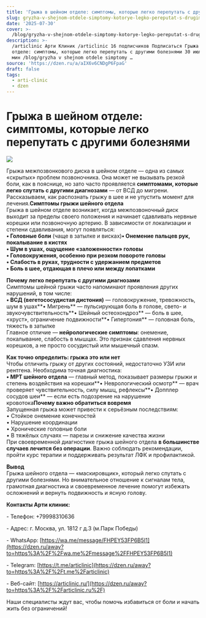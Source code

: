 ```yaml
---
title: 'Грыжа в шейном отделе: симптомы, которые легко перепутать с другими болезнями'
slug: gryzha-v-shejnom-otdele-simptomy-kotorye-legko-pereputat-s-drugimi-boleznyami
date: '2025-07-30'
cover: >-
  /blog/gryzha-v-shejnom-otdele-simptomy-kotorye-legko-pereputat-s-drugimi-boleznyami/cover.jpg
description: >-
  /articlinic Арти Клиник /articlinic 16 подписчиков Подписаться Грыжа в шейном
  отделе: симптомы, которые легко перепутать с другими болезнями 30 июля30 июл 2
  мин /blog/gryzha v shejnom otdele simptomy …
source: 'https://dzen.ru/a/aIX6v6CNDgP6FpaG'
draft: false
tags:
  - arti-clinic
  - dzen
---
```


# Грыжа в шейном отделе: симптомы, которые легко перепутать с другими болезнями

![](/blog/gryzha-v-shejnom-otdele-simptomy-kotorye-legko-pereputat-s-drugimi-boleznyami/img-0.jpg)

Грыжа межпозвонкового диска в шейном отделе — одна из самых «скрытых» проблем позвоночника. Она может не вызывать резкой боли, как в пояснице, но зато часто проявляется **симптомами, которые легко спутать с другими диагнозами** — от ВСД до мигрени.  
Рассказываем, как распознать грыжу в шее и не упустить момент для лечения.**Симптомы грыжи шейного отдела**  
Грыжа в шейном отделе возникает, когда межпозвоночный диск выходит за пределы своего положения и начинает сдавливать нервные корешки или позвоночную артерию. В зависимости от локализации и степени сдавливания, могут появляться:  
**• Головные боли** (чаще в затылке и висках)**• Онемение пальцев рук, покалывание в кистях**  
**• Шум в ушах, ощущение «заложенности» головы**  
**• Головокружения, особенно при резком повороте головы**  
**• Слабость в руках, трудности с удержанием предметов**  
**• Боль в шее, отдающая в плечо или между лопатками**  
  
**Почему легко перепутать с другими диагнозами**  
Симптомы шейной грыжи часто напоминают проявления других нарушений, в том числе:  
**• ВСД (вегетососудистая дистония)** — головокружение, тревожность, шум в ушах**• Мигрень** — пульсирующая боль в голове, свето- и звукочувствительность**• Шейный остеохондроз** — боль в шее, «хруст», ограничение подвижности**• Гипертония** — головная боль, тяжесть в затылке  
Главное отличие — **нейрологические симптомы**: онемение, покалывание, слабость в мышцах. Это признак сдавления нервных корешков, а не просто сосудистый или мышечный спазм.  
  
**Как точно определить: грыжа это или нет**  
Чтобы отличить грыжу от других состояний, недостаточно УЗИ или рентгена. Необходима точная диагностика:  
**• МРТ шейного отдела** — главный метод, показывает размеры грыжи и степень воздействия на корешки**• Неврологический осмотр** — врач проверяет чувствительность, силу мышц, рефлексы**• Допплер сосудов шеи** — если есть подозрение на нарушение кровотока**Почему важно обратиться вовремя**  
Запущенная грыжа может привести к серьёзным последствиям:  
• Стойкое онемение конечностей  
• Нарушение координации  
• Хронические головные боли  
• В тяжёлых случаях — парезы и снижение качества жизни  
При своевременной диагностике грыжа шейного отдела **в большинстве случаев лечится без операции**. Важно соблюдать рекомендации, пройти курс терапии и поддерживать результат ЛФК и профилактикой.  
  
**Вывод**  
Грыжа шейного отдела — «маскировщик», который легко спутать с другими болезнями. Но внимательное отношение к сигналам тела, грамотная диагностика и своевременное лечение помогут избежать осложнений и вернуть подвижность и ясную голову.  

**Контакты Арти клиник:**

\- Телефон: +79998310636

\- Адрес: г. Москва, ул. 1812 г д.3 (м.Парк Победы)

\- WhatsApp: [https://wa.me/message/FHPEY53FP6B5I1](https://dzen.ru/away?to=https%3A%2F%2Fwa.me%2Fmessage%2FFHPEY53FP6B5I1)

\- Telegram: [https://t.me/articlinic](https://dzen.ru/away?to=https%3A%2F%2Ft.me%2Farticlinic)

\- Веб-сайт: [https://articlinic.ru/](https://dzen.ru/away?to=https%3A%2F%2Farticlinic.ru%2F)

Наши специалисты ждут вас, чтобы помочь избавиться от боли и начать жить без ограничений!